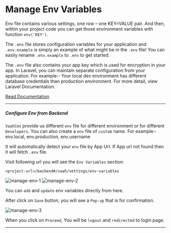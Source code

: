 # Manage Env Variables

Env file contains various settings, one row – one KEY=VALUE pair. And then, within your project code you can get those environment variables with function `env('KEY')`.

The `.env` file stores configuration variables for your application and `.env.example` is simply an example of what might be in the `.env` file! You can easily rename `.env.example` to `.env` to get started.

The `.env` file also contains your app key which is used for encryption in your app. In Laravel, you can maintain separate configuration from your application. For example:- Your local dev environment has different database credentials than production environment. For more detail, view Laravel Documentation.

[Read Documentation](https://laravel.com/docs/5.6/configuration#environment-configuration)

------



##### Configure Env from Backend

`VaahCms` provide us different `env` file for different environment or for different `Developers`. You can also create a `env` file of `custom` name. For example:- env.local, env.production, env.username

It will automatically detect your `env` file by App Url. If App url not found then it will fetch `.env` file.

Visit following url you will see the `Env Variables` section:

```
<project-url>/backend#/vaah/settings/env-variables
```

<img :src="$withBase('/images/manage-env-1.png')" alt="manage-env-1">

<img :src="$withBase('/images/manage-env-2.png')" alt="manage-env-2">

You can `add` and `update` env variables directly from here.

After click on `Save` button, you will see a `Pop-up` that is for confirmation.

<img :src="$withBase('/images/manage-env-3.png')" alt="manage-env-3">

When you click on `Proceed`, You will be `logout` and `redirected` to login page.

------
